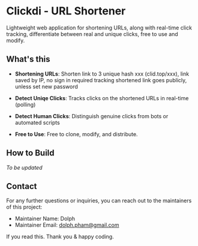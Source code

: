 # Clickdi - URL Shortener

Lightweight web application for shortening URLs, along with real-time click tracking, differentiate between real and unique clicks, free to use and modify.

## What's this

- **Shortening URLs**: Shorten link to 3 unique hash xxx (clid.top/xxx), link saved by IP, no sign in required tracking shortened link goes publicly, unless set new password

- **Detect Uniqe Clicks**: Tracks clicks on the shortened URLs in real-time (polling)

- **Detect Human Clicks**: Distinguish genuine clicks from bots or automated scripts

- **Free to Use**: Free to clone, modify, and distribute.

## How to Build

*To be updated*

## Contact

For any further questions or inquiries, you can reach out to the maintainers of this project:

- Maintainer Name: Dolph
- Maintainer Email: dolph.pham@gmail.com

If you read this. Thank you & happy coding.
